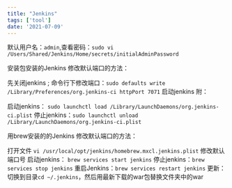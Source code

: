 ```yaml
---
title: "Jenkins"
tags: ['tool']
date: '2021-07-09'
---
```


默认用户名：`admin`,查看密码：`sudo vi /Users/Shared/Jenkins/Home/secrets/initialAdminPassword`

安装包安装的Jenkins
修改默认端口的方法：

先关闭jenkins ;
命令行下修改端口：`sudo defaults write /Library/Preferences/org.jenkins-ci httpPort 7071`
启动jenkins
附：

启动jenkins： `sudo launchctl load /Library/LaunchDaemons/org.jenkins-ci.plist`
停止jenkins：`sudo launchctl unload /Library/LaunchDaemons/org.jenkins-ci.plist`

用brew安装的的Jenkins
修改默认端口的方法：

打开文件 `vi /usr/local/opt/jenkins/homebrew.mxcl.jenkins.plist`
修改默认端口号
启动jenkins： `brew services start jenkins`
停止jenkins：`brew services stop jenkins`
重启Jenkins：`brew services restart jenkins`
更新：切换到目录`cd ~/.jenkins`，然后用最新下载的war包替换文件夹中的war

